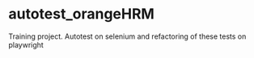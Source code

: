 # autotest_orangeHRM
Training project. 
Autotest on selenium and refactoring of these tests on playwright
